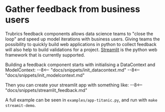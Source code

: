 # Gather feedback from business users
Trubrics feedback components allows data science teams to "close the loop" and speed up model iterations with
business users. Giving teams the possibility to quickly build web applications in python to collect feedback 
will also help to build validations for a project. [Streamlit](https://streamlit.io/) is the python web framework that
is currently supported.

Building a feedback component starts with initialising a DataContext and ModelContext:
--8<-- "docs/snippets/init_datacontext.md"
--8<-- "docs/snippets/init_modelcontext.md"

Then you can create your streamlit app with something like:
--8<-- "docs/snippets/streamlit_feedback.md"

A full example can be seen in `examples/app-titanic.py`, and run with `make streamit-demo`.

